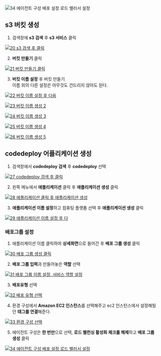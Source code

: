![34 에이전트 구성 배포 설정 로드 밸러서 설정](https://github.com/yony-k/yony-k.github.io/assets/109204976/84addcf6-1be7-4117-be26-36ed011eef8e)

## s3 버킷 생성

1. 검색창에 **s3 검색** 후 **s3 서비스** 클릭

[![20 s3 검색 후 클릭](https://github.com/yony-k/yony-k.github.io/assets/109204976/0c35b5ea-61f1-4734-b655-44f1dca155f6)](https://github.com/yony-k/yony-k.github.io/assets/109204976/0c35b5ea-61f1-4734-b655-44f1dca155f6)

2. **버킷 만들기** 클릭

[![21 버킷 만들기 클릭](https://github.com/yony-k/yony-k.github.io/assets/109204976/f41006dd-997d-4772-a20c-acecba42d821)](https://github.com/yony-k/yony-k.github.io/assets/109204976/f41006dd-997d-4772-a20c-acecba42d821)

3. **버킷 이름 설정** 후 버킷 만들기</br>
이름 외의 다른 설정은 아무것도 건드리지 않아도 된다.

[![22 버킷 이름 설정 후 다음](https://github.com/yony-k/yony-k.github.io/assets/109204976/3c9e9c55-b54b-448a-99b2-be2d2185e80e)](https://github.com/yony-k/yony-k.github.io/assets/109204976/3c9e9c55-b54b-448a-99b2-be2d2185e80e)

[![23 버킷 이름 생성 2](https://github.com/yony-k/yony-k.github.io/assets/109204976/f290668d-1d1b-490e-ae49-464b84dba9b9)](https://github.com/yony-k/yony-k.github.io/assets/109204976/f290668d-1d1b-490e-ae49-464b84dba9b9)

[![24 버킷 이름 생성 3](https://github.com/yony-k/yony-k.github.io/assets/109204976/6f011fe0-1dcd-4ea1-a5b1-5c23942cdca9)](https://github.com/yony-k/yony-k.github.io/assets/109204976/6f011fe0-1dcd-4ea1-a5b1-5c23942cdca9)

[![25 버킷 이름 생성 4](https://github.com/yony-k/yony-k.github.io/assets/109204976/c78911bc-0ef3-460f-9c82-b1f58f144164)](https://github.com/yony-k/yony-k.github.io/assets/109204976/c78911bc-0ef3-460f-9c82-b1f58f144164)

[![26 버킷 이름 생성 5](https://github.com/yony-k/yony-k.github.io/assets/109204976/549260fa-9fc9-40f8-b72c-5455192165ee)](https://github.com/yony-k/yony-k.github.io/assets/109204976/549260fa-9fc9-40f8-b72c-5455192165ee)

## codedeploy 어플리케이션 생성

1. 검색창에서 **codedeploy 검색** 후 **codedeploy** 선택

[![27 codedeploy 검색 후 클릭](https://github.com/yony-k/yony-k.github.io/assets/109204976/66383142-26a8-4492-9dc2-bfc442466d3a)](https://github.com/yony-k/yony-k.github.io/assets/109204976/66383142-26a8-4492-9dc2-bfc442466d3a)

2. 왼쪽 메뉴에서 **애플리케이션** 클릭 후 **애플리케이션 생성** 클릭

[![28 애플리케이션 클릭 후 애플리케이션 생성](https://github.com/yony-k/yony-k.github.io/assets/109204976/8bf80a4e-19e4-465e-9879-b3d0504330d0)](https://github.com/yony-k/yony-k.github.io/assets/109204976/8bf80a4e-19e4-465e-9879-b3d0504330d0)

3. **애플리케이션 이름 설정**하고 컴퓨팅 플랫폼 선택 후 **애플리케이션 생성** 클릭

[![29 애플리케이션 이름 설정 후 다](https://github.com/yony-k/yony-k.github.io/assets/109204976/0a2ef926-5161-41ab-84e8-eba83339a48e)](https://github.com/yony-k/yony-k.github.io/assets/109204976/0a2ef926-5161-41ab-84e8-eba83339a48e)

### 배포그룹 설정

1. 애플리케이션 이름 클릭하여 **상세화면**으로 들어간 후 **배포 그룹 생성** 클릭

[![30 배포 그룹 생성 클릭](https://github.com/yony-k/yony-k.github.io/assets/109204976/e542e295-1b3a-48bc-8c1c-4e9d43a1b611)](https://github.com/yony-k/yony-k.github.io/assets/109204976/e542e295-1b3a-48bc-8c1c-4e9d43a1b611)

2. **배포 그룹 입력**과 만들어놓은 **역할** 선택

[![31 배포 그룹 이름 설정, 서비스 역할 설정](https://github.com/yony-k/yony-k.github.io/assets/109204976/5de0bb90-abea-4259-9fa5-ea0970b979be)](https://github.com/yony-k/yony-k.github.io/assets/109204976/5de0bb90-abea-4259-9fa5-ea0970b979be)

3. **배포유형** 선택

[![32 배포 유형 선택](https://github.com/yony-k/yony-k.github.io/assets/109204976/0807f216-8ff9-4009-936f-120203e400c6)](https://github.com/yony-k/yony-k.github.io/assets/109204976/0807f216-8ff9-4009-936f-120203e400c6)

4. 환경 구성에서 **Amazon EC2 인스턴스**를 선택해주고 ec2 인스턴스에서 설정해뒀던 **태그를 연결**해준다.

[![33 환경 구성 선택](https://github.com/yony-k/yony-k.github.io/assets/109204976/b4d8b41e-6036-49bf-82bb-96db30c1ca97)](https://github.com/yony-k/yony-k.github.io/assets/109204976/b4d8b41e-6036-49bf-82bb-96db30c1ca97)

5. 에이전트 구성은 **한 번만**으로 선택, **로드 밸런싱 활성화 체크를 해제**하고 **배포 그룹 생성** 클릭

[![34 에이전트 구성 배포 설정 로드 밸러서 설정](https://github.com/yony-k/yony-k.github.io/assets/109204976/84addcf6-1be7-4117-be26-36ed011eef8e)](https://github.com/yony-k/yony-k.github.io/assets/109204976/84addcf6-1be7-4117-be26-36ed011eef8e)